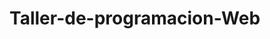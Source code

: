 # Taller-de-programacion-Web

<!-- Por hacer 
    - Completar paginas de cocteles pendientes
    - Agregar una columna mas a la API de cocteles para comprar
    
-->

